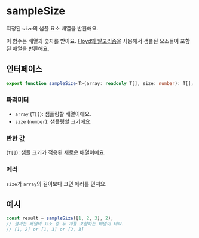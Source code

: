 # sampleSize

지정된 `size`의 샘플 요소 배열을 반환해요.

이 함수는 배열과 숫자를 받아요. [Floyd의 알고리즘](https://www.nowherenearithaca.com/2013/05/robert-floyds-tiny-and-beautiful.html)을 사용해서 샘플된 요소들이 포함된 배열을 반환해요.

## 인터페이스

```typescript
export function sampleSize<T>(array: readonly T[], size: number): T[];
```

### 파리미터

- `array` (`T[]`): 샘플링할 배열이에요.
- `size` (`number`): 샘플링할 크기에요.

### 반환 값

(`T[]`): 샘플 크기가 적용된 새로운 배열이에요.

### 에러

`size`가 `array`의 길이보다 크면 에러를 던져요.

## 예시

```typescript
const result = sampleSize([1, 2, 3], 2);
// 결과는 배열의 요소 중 두 개를 포함하는 배열이 돼요.
// [1, 2] or [1, 3] or [2, 3]
```

